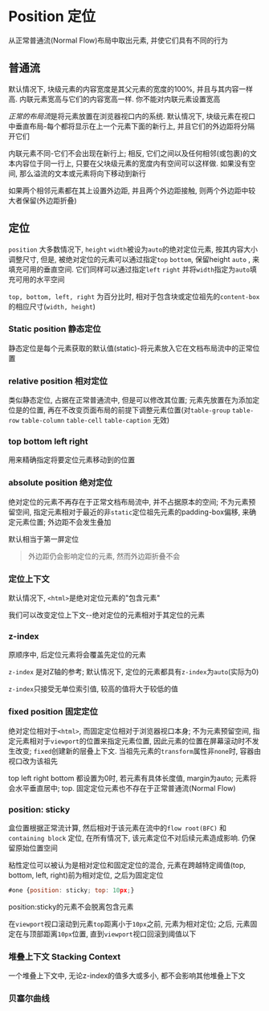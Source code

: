 # Position 定位

从正常普通流(Normal Flow)布局中取出元素, 并使它们具有不同的行为

## 普通流

默认情况下, 块级元素的内容宽度是其父元素的宽度的100%, 并且与其内容一样高. 内联元素宽高与它们的内容宽高一样. 你不能对内联元素设置宽高

*正常的布局流*是将元素放置在浏览器视口内的系统. 默认情况下, 块级元素在视口中垂直布局-每个都将显示在上一个元素下面的新行上, 并且它们的外边距将分隔开它们

内联元素不同-它们不会出现在新行上; 相反, 它们之间以及任何相邻(或包裹)的文本内容位于同一行上, 只要在父块级元素的宽度内有空间可以这样做. 如果没有空间, 那么溢流的文本或元素将向下移动到新行

如果两个相邻元素都在其上设置外边距, 并且两个外边距接触, 则两个外边距中较大者保留(外边距折叠)

## 定位

`position` 大多数情况下, `height` `width`被设为`auto`的绝对定位元素, 按其内容大小调整尺寸, 但是, 被绝对定位的元素可以通过指定`top` `bottom`, 保留height `auto` , 来填充可用的垂直空间. 它们同样可以通过指定`left` `right` 并将`width`指定为`auto`填充可用的水平空间

`top, bottom, left, right` 为百分比时, 相对于包含块或定位祖先的`content-box`的相应尺寸(`width, height`)

### Static position 静态定位

静态定位是每个元素获取的默认值(static)-将元素放入它在文档布局流中的正常位置

### relative position 相对定位

类似静态定位, 占据在正常普通流中, 但是可以修改其位置; 元素先放置在为添加定位是的位置, 再在不改变页面布局的前提下调整元素位置(对`table-group` `table-row` `table-column` `table-cell` `table-caption` 无效)

### top bottom left right

用来精确指定将要定位元素移动到的位置 

### absolute position 绝对定位

绝对定位的元素不再存在于正常文档布局流中, 并不占据原本的空间; 不为元素预留空间, 指定元素相对于最近的非`static`定位祖先元素的padding-box偏移, 来确定元素位置; 外边距不会发生叠加

默认相当于第一屏定位

> 外边距仍会影响定位的元素, 然而外边距折叠不会

### 定位上下文

默认情况下, `<html>`是绝对定位元素的"包含元素"

我们可以改变定位上下文--绝对定位的元素相对于其定位的元素

### z-index

原顺序中, 后定位元素将会覆盖先定位的元素

`z-index` 是对Z轴的参考; 默认情况下, 定位的元素都具有`z-index`为`auto`(实际为0)

`z-index`只接受无单位索引值, 较高的值将大于较低的值

### fixed position 固定定位

绝对定位相对于`<html>`, 而固定定位相对于浏览器视口本身; 不为元素预留空间, 指定元素相对于`viewport`的位置来指定元素位置, 因此元素的位置在屏幕滚动时不发生改变; `fixed`创建新的层叠上下文. 当祖先元素的`transform`属性非`none`时, 容器由视口改为该祖先

top left right bottom 都设置为0时, 若元素有具体长度值, margin为auto; 元素将会水平垂直居中;
top.
固定定位元素也不存在于正常普通流(Normal Flow)

### position: sticky

盒位置根据正常流计算, 然后相对于该元素在流中的`flow root(BFC)` 和 `containing block` 定位, 在所有情况下, 该元素定位不对后续元素造成影响. 仍保留原始位置空间

粘性定位可以被认为是相对定位和固定定位的混合, 元素在跨越特定阈值(top, bottom, left, right)前为相对定位, 之后为固定定位

```js
#one {position: sticky; top: 10px;}
```

position:sticky的元素不会脱离包含元素

在`viewport`视口滚动到元素`top`距离小于`10px`之前, 元素为相对定位; 之后, 元素固定在与顶部距离`10px`位置, 直到`viewport`视口回滚到阈值以下

### 堆叠上下文 Stacking Context

一个堆叠上下文中, 无论z-index的值多大或多小, 都不会影响其他堆叠上下文

### 贝塞尔曲线
